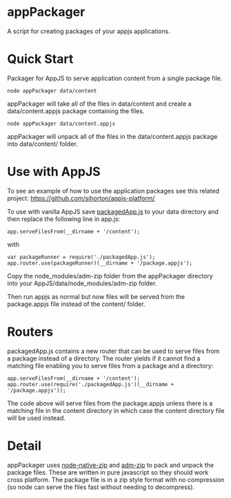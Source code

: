 appPackager
===========
A script for creating packages of your appjs applications.

Quick Start
===========

Packager for AppJS to serve application content from a single package file.

    node appPackager data/content
    
appPackager will take all of the files in data/content and create a data/content.appjs package containing the files.

    node appPackager data/content.appjs
    
appPackager will unpack all of the files in the data/content.appjs package into data/content/ folder.

Use with AppJS
==============

To see an example of how to use the application packages see this related project: https://github.com/sihorton/appjs-platform/

To use with vanilla AppJS save [packagedApp.js](https://raw.github.com/sihorton/appjs-appPackager/master/packagedApp.js) to your data directory and then replace the following line in app.js:

    app.serveFilesFrom(__dirname + '/content');
    
with

    var packageRunner = require('./packagedApp.js');
    app.router.use(packageRunner)(__dirname + '/package.appjs');

Copy the node_modules/adm-zip folder from the appPackager directory into your AppJS/data/node_modules/adm-zip folder.

Then run appjs as normal but now files will be served from the package.appjs file instead of the content/ folder.


Routers
======
packagedApp.js contains a new router that can be used to serve files from a package instead of a directory. 
The router yields if it cannot find a matching file enabling you to serve files from a package and a directory:

    app.serveFilesFrom(__dirname + '/content');
    app.router.use(require('./packagedApp.js')(__dirname + '/package.appjs'));

The code above will serve files from the package.appjs unless there is a matching file in the content directory in which case the 
content directory file will be used instead.

Detail
======

appPackager uses [node-native-zip](https://github.com/janjongboom/node-native-zip) and [adm-zip](https://github.com/cthackers/adm-zip)
to pack and unpack the package files. These are written in pure javascript so they should work cross platform. 
The package file is in a zip style format with no compression (so node can serve the files fast without needing to decompress).
